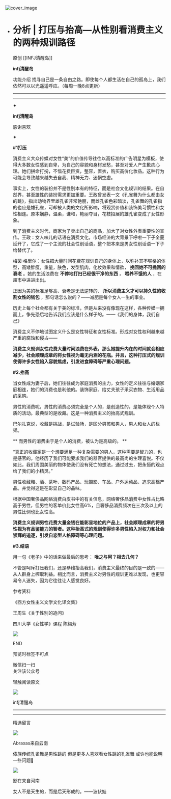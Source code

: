 ![cover_image](https://mmbiz.qlogo.cn/mmbiz_jpg/DZCdtia4bJxrjxp94CicPWvTlG3gR90hwOKUIyXWH7T1dbLJYRWEkfxWMOZVgnPQXZUfTO3xq04iasofyl0NkQk0A/0?wx_fmt=jpeg)

- #  分析 | 打压与抬高—从性别看消费主义的两种规训路径
  
  原创  [[INFJ清醒岛]]  
  
  **infj清醒岛**
  
  
  
  功能介绍  找寻自己是一条自由之路。即使每个人都生活在自己的孤岛上，我们依然可以以光遥遥呼应。（每周一晚8点更新）
  
  __ __
  
  __ _ _
  
  ✦
  
  
  
  **infj清醒岛**
  
  感谢喜欢
  
  ✦
  
  
  
  **#1打压**
  
  消费主义大众传媒对女性“美”的价值传导往往以高标准的广告明星为模板，使得大多数女性感到自卑，为自己的容貌和身材发愁，甚至对爱人产生歉疚心理。她们拼命打扮，不惜花费巨资，整容，置衣，购买高价化妆品。这种行为可能会导致越来越失去自我、精神无力、迷惘空虚。
  
  事实上，女性的装扮并不是性别本有的特征，而是社会文化规训的结果。在自然界，甚至雄性的装扮需求更加重要。王政曾发表一文《孔雀舞为什么都由女的跳》，指出动物界里雄孔雀非常艳丽，而雌孔雀色彩暗淡，孔雀舞的孔雀指的也应是雄孔雀，可却被人类的文化所影响，将观赏价值和装饰美习惯性和女性相连。原本娴静，温柔，谦和，艳丽夺目，花枝招展的雄孔雀变成了女性形象。
  
  到了消费主义时代，商家为了卖出自己的商品，加大了对女性外表重要性的宣传。王政：女人味儿的话语在消费文化，市场经济的大背景下呼啦一下子全蔓延开了，它成了一个主流的社会性别话语，整个把本来是男女性别话语一下子给替代了。
  
  梅茵·格里尔：女性把大量时间花费在规训自己的身体上，以弥补其不够格的体型，高矮胖瘦，重量，肤色，发型肌肉，化妆效果和情欲， **挽回她不可挽回的衰老**
  。她的生活浪费在 **不停地打扫已经很干净的东西** ， **喂养不饿的人** ，在超市中进进出出。
  
  正因为美的标准足够高、衰老是无法逆转的、 **所以消费主义才可以持久性的收割女性的钱包** ，那句话怎么说的？——减肥是每个女人一生的事业。
  
  
  
  历史上每个社会都有关于美的标准，但是从来没有像现在这样，各种传媒一拥而上，争先恐后地告诉我们应该是什么样子的。——《我们的身体，我们自己》
  
  消费主义不停地试图定义什么是女性特征和女性标准。形成对女性权利越来越严重的腐蚀和侵占——
  
  
  
  **消费主义规训女性花费大量时间浪费在外表，那么她提升内在的时间就会相应减少，社会顺理成章的将女性视为毫无内涵的花瓶。并且，这种打压式的规训使得许多女性陷入容貌焦虑，引发进食障碍等严重心理问题。**  
  
  **#2.抬高**
  
  当女性成为妻子后，她们往往成为家庭消费的主力，女性的定义往往与婚姻家庭相连，她们的消费也是利他的。装饰家庭、给丈夫孩子采买衣物、生活用品的采购。
  
  男性的消费呢，男性的消费必须完全是个人的，是创造性的，是能体现个人特质的活动。最典型的是收藏。这是一种消费主义的抬高式规训。
  
  
  
  巴尔扎克说，收藏是挑战，是试验场，是区分男孩和男人，男人和女人的栏架。
  
  
  
  ** 而男性的消费由于是个人的消费，被认为是高级的。  **
  
  “真正的收藏家是一个想要满足一种复杂需要的男人，这种需要是智力的，也是感官的。他经历了我们可能要求我们的器官提供的最高尚的生理喜悦。不仅如此，我们周围美丽的物体使我们没有死亡的想法，通过过去，把永恒的观点给了我们的小精灵。”
  
  
  
  男性收藏鞋、酒、茶叶、数码产品、玩摄影、车品、户外运动品、追求高档产品。并觉得这是在彰显自己的品味。
  
  根据中国奢侈品网络消费白皮书中的有关信息，网络奢侈品消费中女性占比略高于男性，但男性的客单价比女性高6%，且奢侈品消费频次在三次及以上的男性比例也比女性高。
  
  **消费主义规训男性花费大量金钱在能彰显地位的产品上，社会顺理成章的将男性视为有品鉴能力的智者。这种抬高式的规训使得许多男性陷入对权力和社会崇拜的追逐，引发自恋型人格障碍等心理问题。**
  
  **#3.结语**
  
  
  
  用一句《老子》中的话来做最后的思考： **唯之与阿？相去几何？**
  
  不管是呵斥打压我们，还是恭维抬高我们，消费主义最终的目的是一致的——从人群身上榨取利益。相比而言，消费主义对男性的规训更难以发现，也更容易令人迷失，因为它往往让人感觉良好。
  
  参考资料
  
  《西方女性主义文学文化译文集》
  
  王周生《关于性别的追问》
  
  四川大学《女性学》课程 陈梅芳
  
  
  
  ![](https://mmbiz.qpic.cn/mmbiz_gif/7FiadXCUBpqt43ySAFleQonQAWQDMwvCPOiaiaFlUYSG8ibicVqc4d5rBa4niaAWr9DmauJ43FCich2gaNDU6PiaKZQf6w/640?wx_fmt=gif)
  
  END  
  
  预览时标签不可点
  
  微信扫一扫  
  关注该公众号
  
  
  
  轻触阅读原文
  
  ![](http://mmbiz.qpic.cn/mmbiz_png/DZCdtia4bJxpcRrqEcIicNn7icChObS1Eqm6u2hlN1LGAHvlMHZg6O2a3A47KdeC6IqvVTuryNZQpDFQ1LX3JvT9w/0?wx_fmt=png)
  
  infj清醒岛
  
  
  
  
  
  
  
  ****
  
  
  
  ****
  
  
  
  
  
  精选留言
  
  ![](http://mmsns.qpic.cn/mmsns/iaxNB5XaibCeLTYWIUGCYm7cS1kFxTx4ibUSEBZJ6VnOdXPDItJ9PaGRg/0)
  
  Abraxas来自云南
  
  傣族传统孔雀舞是男性跳的 但是更多人喜欢看女性跳的孔雀舞 或许也能说明一些问题🤔
  
  ![](http://mmsns.qpic.cn/mmsns/iaxNB5XaibCeLTYWIUGCYm7cS1kFxTx4ibUSEBZJ6VnOdXPDItJ9PaGRg/0)
  
  影在来自河南
  
  女人不是天生的，而是后天形成的。——波伏娃